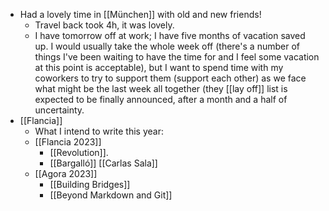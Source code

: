 - Had a lovely time in [[München]] with old and new friends!
  - Travel back took 4h, it was lovely.
  - I have tomorrow off at work; I have five months of vacation saved up. I would usually take the whole week off (there's a number of things I've been waiting to have the time for and I feel some vacation at this point is acceptable), but I want to spend time with my coworkers to try to support them (support each other) as we face what might be the last week all together (they [[lay off]] list is expected to be finally announced, after a month and a half of uncertainty.
- [[Flancia]]
  - What I intend to write this year:
  - [[Flancia 2023]]
    - [[Revolution]].
    - [[Bargalló]] [[Carlas Sala]]
  - [[Agora 2023]]
    - [[Building Bridges]]
    - [[Beyond Markdown and Git]]
